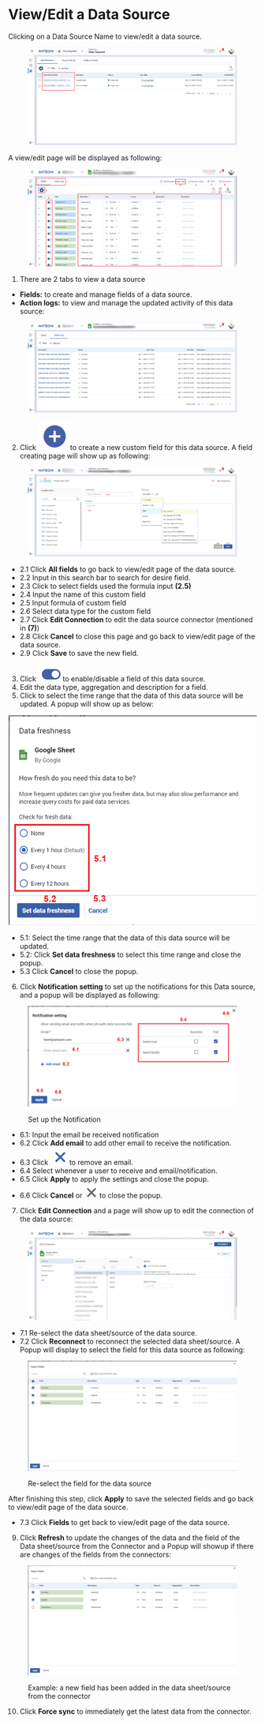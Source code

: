 # View/Edit a Data Source

Clicking on a Data Source Name to view/edit a data source.

<figure><img src="../../.gitbook/assets/image (435).png" alt=""><figcaption></figcaption></figure>

A view/edit page will be displayed as following:

<figure><img src="../../.gitbook/assets/image (1132).png" alt=""><figcaption></figcaption></figure>

1. There are 2 tabs to view a data source

* **Fields:** to create and manage fields of a data source.
* **Action logs:** to view and manage the updated activity of this data source:

<figure><img src="../../.gitbook/assets/image (2119).png" alt=""><figcaption></figcaption></figure>

2. Click <img src="../../.gitbook/assets/image (441).png" alt="" data-size="line">to create a new custom field for this data source. A field creating page will show up as following:

<figure><img src="../../.gitbook/assets/image (1613).png" alt=""><figcaption></figcaption></figure>

* 2.1 Click **All fields** to go back to view/edit page of the data source.
* 2.2 Input in this search bar to search for desire field.
* 2.3 Click to select fields used the formula input **(2.5)**
* 2.4 Input the name of this custom field
* 2.5 Input formula of custom field
* 2.6 Select data type for the custom field
* 2.7 Click **Edit Connection** to edit the data source connector (mentioned in **(7)**)
* 2.8 Click **Cancel** to close this page and go back to view/edit page of the data source.
* 2.9 Click **Save** to save the new field.&#x20;

3. Click <img src="../../.gitbook/assets/image (1861).png" alt="" data-size="line">to enable/disable a field of this data source.
4. Edit the data type, aggregation and description for a field.
5. Click to select the time range that the data of this data source will be updated. A popup will show up as below:

![](<../../.gitbook/assets/image (1245).png>)

* 5.1: Select the time range that the data of this data source will be updated.
* 5.2: Click **Set data freshness** to select this time range and close the popup.
* 5.3 Click **Cancel** to close the popup.

6. Click **Notification setting** to set up the notifications for this Data source, and a popup will be displayed as following:

<figure><img src="../../.gitbook/assets/image (2504).png" alt=""><figcaption><p>Set up the Notification</p></figcaption></figure>

* 6.1: Input the email be received notification
* 6.2 Click **Add email** to add other email to receive the notification.
* 6.3 Click <img src="../../.gitbook/assets/image (1856).png" alt="" data-size="line">to remove an email.
* 6.4 Select whenever a user to receive and email/notification.
* 6.5 Click **Apply** to apply the settings and close the popup.
* 6.6 Click **Cancel** or <img src="../../.gitbook/assets/image (1179).png" alt="" data-size="line">to close the popup.

7. Click **Edit Connection** and a page will show up to edit the connection of the data source:

<figure><img src="../../.gitbook/assets/image (2547).png" alt=""><figcaption></figcaption></figure>

* 7.1 Re-select the data sheet/source of the data source.
* 7.2 Click **Reconnect** to reconnect the selected data sheet/source. A Popup will display to select the field for this data source as following:

<figure><img src="../../.gitbook/assets/image (791).png" alt=""><figcaption><p>Re-select the field for the data source</p></figcaption></figure>

After finishing this step, click **Apply** to save the selected fields and go back to view/edit page of the data source.

* 7.3 Click **Fields** to get back to view/edit page of the data source.

9. Click **Refresh** to update the changes of the data and the field of the Data sheet/source from the Connector and a Popup will showup if there are changes of the fields from the connectors:

<figure><img src="../../.gitbook/assets/image (595).png" alt=""><figcaption><p>Example: a new field has been added in the data sheet/source from the connector</p></figcaption></figure>

10. Click **Force sync** to immediately get the latest data from the connector.

